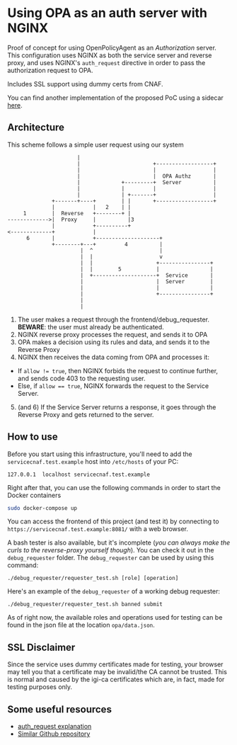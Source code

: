 # Using OPA as an auth server with NGINX
Proof of concept for using OpenPolicyAgent as an _Authorization_ server.
This configuration uses NGINX as both the service server and reverse proxy, and uses NGINX's `auth_request` directive in order to pass the authorization request to OPA.

Includes SSL support using dummy certs from CNAF.

You can find another implementation of the proposed PoC using a sidecar [here](https://github.com/AngeloGalav/NGINX-OPA-Authz/tree/sidecar_version).

## Architecture
This scheme follows a simple user request using our system

```
                      |
                      |                       +------------------+
                      |                       |                  |
                      |                       |  OPA Authz       |
                      |             +---------+  Server          |
                      |             |         |                  |
                      |             | +-------+                  |
              +-------+----+        | |       +------------------+
              |            |   2    | |
     1        |  Reverse   +--------+ |
------------->|  Proxy     |          |3
              |            +----------+
<-------------+            |
      6       |            +--------------------+
              +--------+---+         4          |
                       |  ^                     |
                       |  |                     v
                       |  |                    +----------------+
                       |  |        5           |                |
                       |  +--------------------+  Service       |
                       |                       |  Server        |
                       |                       |                |
                       |                       +----------------+
                       |
                       |
```

1. The user makes a request through the frontend/debug_requester. **BEWARE**: the user must already be authenticated.  
2. NGINX reverse proxy processes the request, and sends it to OPA
3. OPA makes a decision using its rules and data, and sends it to the Reverse Proxy
4. NGINX then receives the data coming from OPA and processes it:
* If `allow != true`, then NGINX forbids the request to continue further, and sends code 403 to the requesting user.
* Else, if `allow == true`, NGINX forwards the request to the Service Server. 
5. (and 6) If the Service Server returns a response, it goes through the Reverse Proxy and gets returned to the server. 

## How to use

Before you start using this infrastructure, you'll need to add the `servicecnaf.test.example` host into `/etc/hosts` of your PC: 
```
127.0.0.1  localhost servicecnaf.test.example
``` 

Right after that, you can use the following commands in order to start the Docker containers
```bash
sudo docker-compose up
```
You can access the frontend of this project (and test it) by connecting to `https://servicecnaf.test.example:8081/` with a web browser.

A bash tester is also available, but it's incomplete (_you can always make the curls to the reverse-proxy yourself though_). You can check it out in the `debug_requester` folder.
The `debug_requester` can be used by using this command: 
```
./debug_requester/requester_test.sh [role] [operation]
```

Here's an example of the `debug_requester` of a working debug requester: 
```
./debug_requester/requester_test.sh banned submit
```

As of right now, the available roles and operations used for testing can be found in the json file at the location `opa/data.json`.

## SSL Disclaimer
Since the service uses dummy certificates made for testing, your browser may tell you that a certificate may be invalid/the CA cannot be trusted. 
This is normal and caused by the igi-ca certificates which are, in fact, made for testing purposes only. 

## Some useful resources
- [auth_request explanation](https://redbyte.eu/en/blog/using-the-nginx-auth-request-module/)
- [Similar Github repository](https://github.com/summerwind/opa-nginx-rbac)
